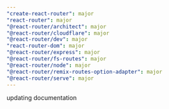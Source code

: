 ```yaml
---
"create-react-router": major
"react-router": major
"@react-router/architect": major
"@react-router/cloudflare": major
"@react-router/dev": major
"react-router-dom": major
"@react-router/express": major
"@react-router/fs-routes": major
"@react-router/node": major
"@react-router/remix-routes-option-adapter": major
"@react-router/serve": major
---
```


updating documentation
